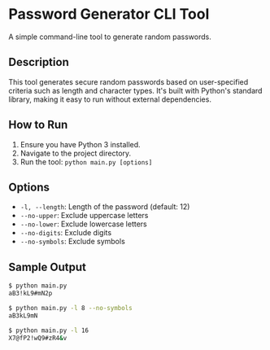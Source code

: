 # Password Generator CLI Tool

A simple command-line tool to generate random passwords.

## Description

This tool generates secure random passwords based on user-specified criteria such as length and character types. It's built with Python's standard library, making it easy to run without external dependencies.

## How to Run

1. Ensure you have Python 3 installed.
2. Navigate to the project directory.
3. Run the tool: `python main.py [options]`

## Options

- `-l, --length`: Length of the password (default: 12)
- `--no-upper`: Exclude uppercase letters
- `--no-lower`: Exclude lowercase letters
- `--no-digits`: Exclude digits
- `--no-symbols`: Exclude symbols

## Sample Output

```bash
$ python main.py
aB3!kL9#mN2p

$ python main.py -l 8 --no-symbols
aB3kL9mN

$ python main.py -l 16
X7@fP2!wQ9#zR4&v
```
